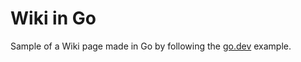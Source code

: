 # Wiki in Go

Sample of a Wiki page made in Go by following the [go.dev](https://go.dev/doc/articles/wiki/) example.
